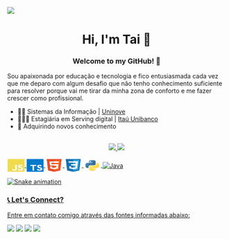 ![](https://komarev.com/ghpvc/?username=Taiianesilva&color=dd7cae)
<h1 align="center">
     Hi, I'm Tai  🤗
</h1>
<h3 align="center"> Welcome to my GitHub! 🥰 </h3> 

Sou apaixonada por educação e tecnologia e fico entusiasmada cada vez que me deparo com algum desafio que não tenho conhecimento suficiente para resolver porque vai me tirar da minha zona de conforto e me fazer crescer como profissional. 

- 👩‍🎓 Sistemas da Informação | [Uninove](https://www.uninove.br/)
- 👩🏻‍💻 Estagiária em Serving digital | [Itaú Unibanco](https://www.itau.com.br/)
- 🌱 Adquirindo novos conhecimento

<br>
<div align="center">
  <a href="https://github.com/Taiianesilva">
  <img height="180em" src="https://github-readme-stats.vercel.app/api?username=Taiianesilva&show_icons=true&theme=panda&include_all_commits=true&count_private=true"/>
  <img height="180em" src="https://github-readme-stats.vercel.app/api/top-langs/?username=rafaballerini&layout=compact&langs_count=7&theme=panda"/>
</div> 
 
 <div style="display: inline_block"><br>
  <img align="center" alt=" Js" height="30" width="40" src="https://raw.githubusercontent.com/devicons/devicon/master/icons/javascript/javascript-plain.svg">
  <img align="center" alt= "Ts" height="30" width="40" src="https://raw.githubusercontent.com/devicons/devicon/master/icons/typescript/typescript-plain.svg">
  <img align="center" alt= "HTML" height="30" width="40" src="https://raw.githubusercontent.com/devicons/devicon/master/icons/html5/html5-original.svg">
  <img align="center" alt= "CSS" height="30" width="40" src="https://raw.githubusercontent.com/devicons/devicon/master/icons/css3/css3-original.svg">
  <img align="center" alt= "Python" height="30" width="40" src="https://raw.githubusercontent.com/devicons/devicon/master/icons/python/python-original.svg">
  <img align="center" alt= "Java" height="30" width="40" src="https://cdn.jsdelivr.net/gh/devicons/devicon/icons/java/java-plain-wordmark.svg" />
                 
  ![Snake animation](https://github.com/Taiianesilva/Taiianesilva/blob/output/github-contribution-grid-snake.svg)
  
</div>

<h3> 📞 Let's Connect? </h3>
<p> Entre em contato comigo através das fontes informadas abaixo: </p>
  <a href="mailto:taianesilva.sp@gmail.com"><img src="https://img.shields.io/badge/-Gmail-EA4335?&logo=Gmail&logoColor=FFFFFF"/></a>
  <a href="https://www.linkedin.com/in/taiane-silva-504b451ab/"><img src="https://img.shields.io/badge/-Linkedln-0A66C2?&logo=Linkedin&logoColor=FFFFFF"/></a>
  <a href="https://api.whatsapp.com/send?1=pt_BR&phone=5511945571419"><img src="https://img.shields.io/badge/-WhatsApp-25D366?&logo=WhatsApp&logoColor=FFFFFF"/></a>
  <a href="https://www.instagram.com/taiane.thay?r=nametag"><img src="https://img.shields.io/badge/-Instagram_-E4405F?&logo=Instagram&logoColor=FFFFFF"/></a>



  
  

   

